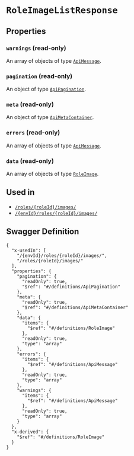 # `RoleImageListResponse` #







## Properties ##

### `warnings` (read-only) ###




An array of 
objects of type [`ApiMessage`](./../definitions/ApiMessage.mkd).


### `pagination` (read-only) ###




An object of type [`ApiPagination`](./../definitions/ApiPagination.mkd).



### `meta` (read-only) ###




An object of type [`ApiMetaContainer`](./../definitions/ApiMetaContainer.mkd).



### `errors` (read-only) ###




An array of 
objects of type [`ApiMessage`](./../definitions/ApiMessage.mkd).


### `data` (read-only) ###




An array of 
objects of type [`RoleImage`](./../definitions/RoleImage.mkd).




## Used in ##

  + [`/roles/{roleId}/images/`](./../rest/api/v1beta0/account/roles/{roleId}/images/)
  + [`/{envId}/roles/{roleId}/images/`](./../rest/api/v1beta0/user/{envId}/roles/{roleId}/images/)

## Swagger Definition ##

    {
      "x-usedIn": [
        "/{envId}/roles/{roleId}/images/", 
        "/roles/{roleId}/images/"
      ], 
      "properties": {
        "pagination": {
          "readOnly": true, 
          "$ref": "#/definitions/ApiPagination"
        }, 
        "meta": {
          "readOnly": true, 
          "$ref": "#/definitions/ApiMetaContainer"
        }, 
        "data": {
          "items": {
            "$ref": "#/definitions/RoleImage"
          }, 
          "readOnly": true, 
          "type": "array"
        }, 
        "errors": {
          "items": {
            "$ref": "#/definitions/ApiMessage"
          }, 
          "readOnly": true, 
          "type": "array"
        }, 
        "warnings": {
          "items": {
            "$ref": "#/definitions/ApiMessage"
          }, 
          "readOnly": true, 
          "type": "array"
        }
      }, 
      "x-derived": {
        "$ref": "#/definitions/RoleImage"
      }
    }
